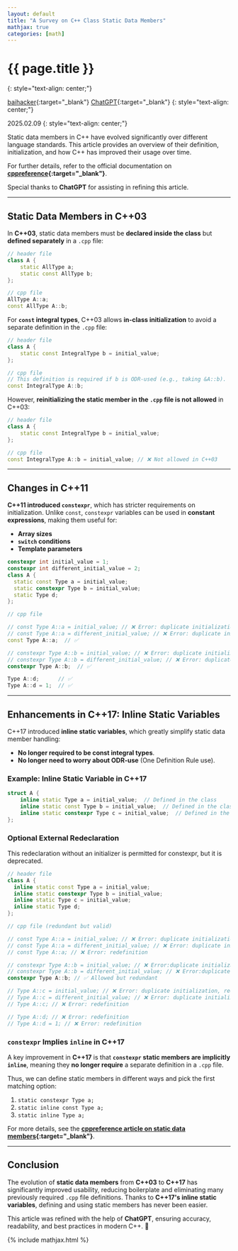 ```yaml
---
layout: default
title: "A Survey on C++ Class Static Data Members"
mathjax: true
categories: [math]
---
```


<h1>{{ page.title }}</h1>
{: style="text-align: center;"}

[baihacker](https://github.com/baihacker){:target="_blank"}
[ChatGPT](https://chatgpt.com/){:target="_blank"}
{: style="text-align: center;"}

2025.02.09
{: style="text-align: center;"}

Static data members in C++ have evolved significantly over different language standards. This article provides an overview of their definition, initialization, and how C++ has improved their usage over time.

For further details, refer to the official documentation on **[cppreference](https://en.cppreference.com/w/cpp/language/static#Static_data_members){:target="_blank"}**.

Special thanks to **ChatGPT** for assisting in refining this article.

---

## **Static Data Members in C++03**

In **C++03**, static data members must be **declared inside the class** but **defined separately** in a `.cpp` file:

```cpp
// header file
class A {
    static AllType a;
    static const AllType b;
};

// cpp file
AllType A::a;
const AllType A::b;
```

For **`const` integral types**, C++03 allows **in-class initialization** to avoid a separate definition in the `.cpp` file:

```cpp
// header file
class A {
    static const IntegralType b = initial_value;
};

// cpp file
// This definition is required if b is ODR-used (e.g., taking &A::b).
const IntegralType A::b;
```

However, **reinitializing the static member in the `.cpp` file is not allowed** in C++03:

```cpp
// header file
class A {
    static const IntegralType b = initial_value;
};

// cpp file
const IntegralType A::b = initial_value; // ❌ Not allowed in C++03
```

---

## **Changes in C++11**

**C++11 introduced `constexpr`**, which has stricter requirements on initialization. Unlike `const`, `constexpr` variables can be used in **constant expressions**, making them useful for:
- **Array sizes**
- **`switch` conditions**
- **Template parameters**

```cpp
constexpr int initial_value = 1;
constexpr int different_initial_value = 2;
class A {
  static const Type a = initial_value;
  static constexpr Type b = initial_value;
  static Type d;
};

// cpp file

// const Type A::a = initial_value; // ❌ Error: duplicate initialization
// const Type A::a = different_initial_value; // ❌ Error: duplicate initialization
const Type A::a;  // ✅

// constexpr Type A::b = initial_value; // ❌ Error: duplicate initialization
// constexpr Type A::b = different_initial_value; // ❌ Error: duplicate initialization
constexpr Type A::b;  // ✅

Type A::d;      // ✅
Type A::d = 1;  // ✅
```

---

## **Enhancements in C++17: Inline Static Variables**

C++17 introduced **inline static variables**, which greatly simplify static data member handling:

- **No longer required to be const integral types**.
- **No longer need to worry about ODR-use** (One Definition Rule use).

### **Example: Inline Static Variable in C++17**

```cpp
struct A {
    inline static Type a = initial_value;  // Defined in the class
    inline static const Type b = initial_value;  // Defined in the class
    inline static constexpr Type c = initial_value;  // Defined in the class
};
```

### **Optional External Redeclaration**

This redeclaration without an initializer is permitted for constexpr, but it is deprecated.

```cpp
// header file
class A {
  inline static const Type a = initial_value;
  inline static constexpr Type b = initial_value;
  inline static Type c = initial_value;
  inline static Type d;
};

// cpp file (redundant but valid)

// const Type A::a = initial_value; // ❌ Error: duplicate initialization, redefinition
// const Type A::a = different_initial_value; // ❌ Error: duplicate initialization, redefinition
// const Type A::a; // ❌ Error: redefinition

// constexpr Type A::b = initial_value; // ❌ Error:duplicate initialization
// constexpr Type A::b = different_initial_value; // ❌ Error:duplicate initialization
constexpr Type A::b; // ✅ Allowed but redundant

// Type A::c = initial_value; // ❌ Error: duplicate initialization, redefinition
// Type A::c = different_initial_value; // ❌ Error: duplicate initialization, redefinition
// Type A::c; // ❌ Error: redefinition

// Type A::d; // ❌ Error: redefinition
// Type A::d = 1; // ❌ Error: redefinition

```

### **`constexpr` Implies `inline` in C++17**

A key improvement in **C++17** is that **`constexpr` static members are implicitly `inline`**, meaning they **no longer require** a separate definition in a `.cpp` file.

Thus, we can define static members in different ways and pick the first matching option:

1. `static constexpr Type a;`
2. `static inline const Type a;`
3. `static inline Type a;`

For more details, see the **[cppreference article on static data members](https://en.cppreference.com/w/cpp/language/static#Static_data_members){:target="_blank"}**.

---

## **Conclusion**

The evolution of **static data members** from **C++03** to **C++17** has significantly improved usability, reducing boilerplate and eliminating many previously required `.cpp` file definitions. Thanks to **C++17's inline static variables**, defining and using static members has never been easier.

This article was refined with the help of **ChatGPT**, ensuring accuracy, readability, and best practices in modern C++. 🚀

{% include mathjax.html %}
